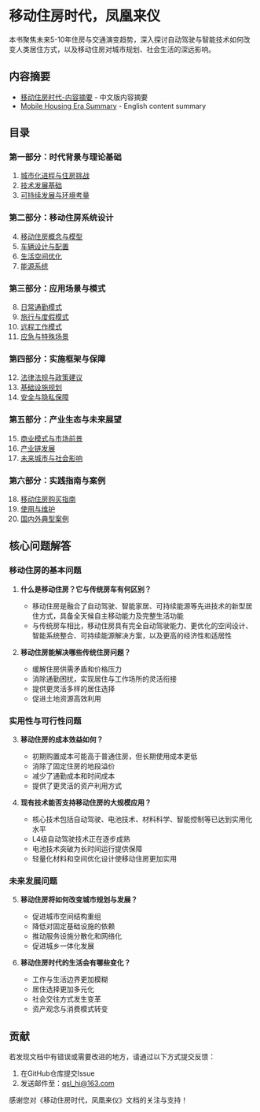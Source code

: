 # 移动住房时代，凤凰来仪

本书聚焦未来5-10年住房与交通演变趋势，深入探讨自动驾驶与智能技术如何改变人类居住方式，以及移动住房对城市规划、社会生活的深远影响。

## 内容摘要

- [移动住房时代-内容摘要](./摘要/移动住房时代-内容摘要.md) - 中文版内容摘要
- [Mobile Housing Era Summary](./摘要/Mobile-Housing-Era-Summary.md) - English content summary

## 目录

### 第一部分：时代背景与理论基础
1. [城市化进程与住房挑战](./part1-背景理论/ch01-城市化进程/README.md)
2. [技术发展基础](./part1-背景理论/ch02-技术发展基础/README.md)
3. [可持续发展与环境考量](./part1-背景理论/ch03-可持续发展/README.md)

### 第二部分：移动住房系统设计
4. [移动住房概念与模型](./part2-系统设计/ch04-概念模型/README.md)
5. [车辆设计与配置](./part2-系统设计/ch05-车辆设计/README.md)
6. [生活空间优化](./part2-系统设计/ch06-生活空间/README.md)
7. [能源系统](./part2-系统设计/ch07-能源系统/README.md)

### 第三部分：应用场景与模式
8. [日常通勤模式](./part3-应用场景/ch08-日常通勤/README.md)
9. [旅行与度假模式](./part3-应用场景/ch09-旅行度假/README.md)
10. [远程工作模式](./part3-应用场景/ch10-远程工作/README.md)
11. [应急与特殊场景](./part3-应用场景/ch11-应急场景/README.md)

### 第四部分：实施框架与保障
12. [法律法规与政策建议](./part4-实施框架/ch12-法律政策/README.md)
13. [基础设施规划](./part4-实施框架/ch13-基础设施/README.md)
14. [安全与隐私保障](./part4-实施框架/ch14-安全隐私/README.md)

### 第五部分：产业生态与未来展望
15. [商业模式与市场前景](./part5-产业生态/ch15-商业模式/README.md)
16. [产业链发展](./part5-产业生态/ch16-产业链/README.md)
17. [未来城市与社会影响](./part5-产业生态/ch17-未来城市/README.md)

### 第六部分：实践指南与案例
18. [移动住房购买指南](./part6-实践指南/ch18-购买指南/README.md)
19. [使用与维护](./part6-实践指南/ch19-使用维护/README.md)
20. [国内外典型案例](./part6-实践指南/ch20-典型案例/README.md)

## 核心问题解答

### 移动住房的基本问题

1. **什么是移动住房？它与传统房车有何区别？**
   - 移动住房是融合了自动驾驶、智能家居、可持续能源等先进技术的新型居住方式，具备全天候自主移动能力及完整生活功能
   - 与传统房车相比，移动住房具有完全自动驾驶能力、更优化的空间设计、智能系统整合、可持续能源解决方案，以及更高的经济性和适居性

2. **移动住房能解决哪些传统住房问题？**
   - 缓解住房供需矛盾和价格压力
   - 消除通勤困扰，实现居住与工作场所的灵活衔接
   - 提供更灵活多样的居住选择
   - 促进土地资源高效利用

### 实用性与可行性问题

3. **移动住房的成本效益如何？**
   - 初期购置成本可能高于普通住房，但长期使用成本更低
   - 消除了固定住房的地段溢价
   - 减少了通勤成本和时间成本
   - 提供了更灵活的资产利用方式

4. **现有技术能否支持移动住房的大规模应用？**
   - 核心技术包括自动驾驶、电池技术、材料科学、智能控制等已达到实用化水平
   - L4级自动驾驶技术正在逐步成熟
   - 电池技术突破为长时间运行提供保障
   - 轻量化材料和空间优化设计使移动住房更加实用

### 未来发展问题

5. **移动住房将如何改变城市规划与发展？**
   - 促进城市空间结构重组
   - 降低对固定基础设施的依赖
   - 推动服务设施分散化和网络化
   - 促进城乡一体化发展

6. **移动住房时代的生活会有哪些变化？**
   - 工作与生活边界更加模糊
   - 居住选择更加多元化
   - 社会交往方式发生变革
   - 资产观念与消费模式转变

## 贡献

若发现文档中有错误或需要改进的地方，请通过以下方式提交反馈：

1. 在GitHub仓库提交Issue
2. 发送邮件至：qsl_hi@163.com

感谢您对《移动住房时代，凤凰来仪》文档的关注与支持！ 